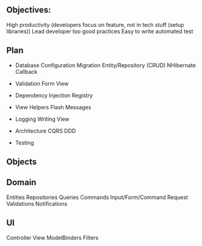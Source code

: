 Objectives:
-----------

High productivity (developers focus on feature, not in tech stuff (setup libraries))
Lead developer too good practices
Easy to write automated test

Plan
----

* Database
	Configuration
	Migration
	Entity/Repository (CRUD)
	NHibernate
	Callback

* Validation
	Form
	View
	
* Dependency Injection
	Registry

* View
	Helpers
	Flash Messages

* Logging
	Writing
	View

* Architecture
	CQRS
	DDD

* Testing

Objects
-------

## Domain

Entities
Repositories
Queries
Commands
Input/Form/Command Request
Validations
Notifications

## UI

Controller
View
ModelBinders
Filters